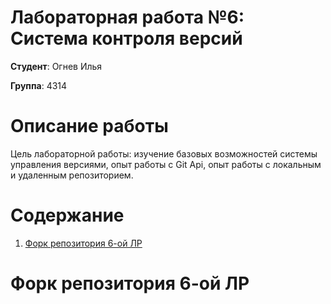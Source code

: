 # Лабораторная работа №6: Система контроля версий
**Студент**: Огнев Илья

**Группа**: 4314

# Описание работы
Цель лабораторной работы: изучение базовых возможностей системы управления версиями, опыт работы с Git Api, опыт работы с локальным и удаленным репозиторием.

# Содержание
1. [Форк репозитория 6-ой ЛР](#fork-repository)

<a name="fork-repository"></a>
# Форк репозитория 6-ой ЛР
